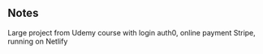 ## Notes
Large project from Udemy course with login auth0, online payment Stripe, running on Netlify
